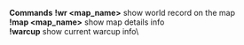 **Commands**
**!wr \<map_name\>** show world record on the map\
**!map \<map_name\>** show map details info\
**!warcup** show current warcup info\
